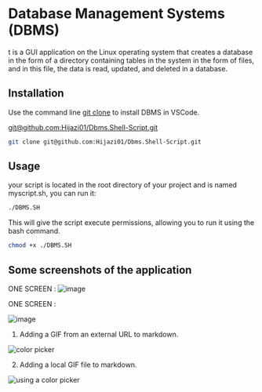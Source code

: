 # Database Management Systems (DBMS) 

t is a GUI application on the Linux operating system that creates a database in the form of a directory containing tables in the system in the form of files, and in this file, the data is read, updated, and deleted in a database.

## Installation

Use the  command line  [git clone]()  to install DBMS in VSCode.

[git@github.com:Hijazi01/Dbms.Shell-Script.git](git@github.com:Hijazi01/Dbms.Shell-Script.git) 

```bash
git clone git@github.com:Hijazi01/Dbms.Shell-Script.git
```

## Usage 
your script is located in the root directory of your project and is named myscript.sh, you can run it:
```bash
./DBMS.SH

```
This will give the script execute permissions, allowing you to run it using the bash command.

```bash
chmod +x ./DBMS.SH
```
## Some screenshots of the application 

ONE SCREEN :
![image](https://mahmoudzadah.com/wp-content/uploads/2022/01/mahmoud-zadah-wallpaper-1-1.jpg)

ONE SCREEN :

![image](https://mahmoudzadah.com/wp-content/uploads/2022/01/mahmoud-zadah-wallpaper-1-1.jpg)


1. Adding a GIF from an external URL to markdown.

![color picker](https://bobbyhadz.com/images/blog/change-vscode-integrated-terminal-colors/hover-over-color.gif)

2. Adding a local GIF file to markdown.

![using a color picker](hover-over-color.gif)
